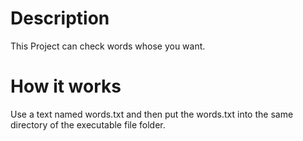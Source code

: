 Description
=================
This Project can check words whose you want.

How it works
=================
Use a text named words.txt and then put the words.txt into the same directory of the executable file folder.